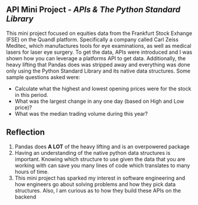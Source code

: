 <h2> API Mini Project - <i>APIs & The Python Standard Library</i> </h2>
This mini project focused on equities data from the Frankfurt Stock Exhange (FSE) on the Quandl platform. Specifically a company called Carl Zeiss Meditec, which manufactures tools for eye examinations, as well as medical lasers for laser eye surgery. To get the data, APIs were introduced and I was shown how you can leverage a platforms API to get data. Additionally, the heavy lifting that Pandas does was stripped away and everything was done only using the Python Standard Library and its native data structures. Some sample questions asked were: 
<br />
<ul>
  <li> Calculate what the highest and lowest opening prices were for the stock in this period.
  <li> What was the largest change in any one day (based on High and Low price)?
  <li> What was the median trading volume during this year?
</ul>

<h2> Reflection </h2>
<ol>
  <li> Pandas does <b>A LOT</b> of the heavy lifting and is an overpowered package </li>
  <li> Having an understanding of the native python data structures is important. Knowing which structure to use given the data that you are working with can save you many lines of code which translates to many hours of time.
    <li> This mini project has sparked my interest in software engineering and how engineers go about solving problems and how they pick data structures. Also, I am curious as to how they build these APIs on the backend
</ol>
